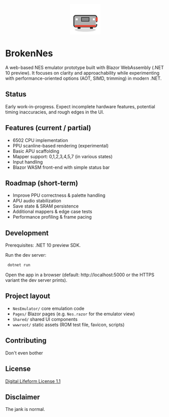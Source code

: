 <p align="center">
  <img src="wwwroot/nes-favicon.svg" width="96" height="96" alt="BrokenNes logo" />
</p>

# BrokenNes

A web-based NES emulator prototype built with Blazor WebAssembly (.NET 10 preview). It focuses on clarity and approachability while experimenting with performance-oriented options (AOT, SIMD, trimming) in modern .NET.

## Status
Early work-in-progress. Expect incomplete hardware features, potential timing inaccuracies, and rough edges in the UI.

## Features (current / partial)
- 6502 CPU implementation
- PPU scanline-based rendering (experimental)
- Basic APU scaffolding
- Mapper support: 0,1,2,3,4,5,7 (in various states)
- Input handling
- Blazor WASM front-end with simple status bar

## Roadmap (short-term)
- Improve PPU correctness & palette handling
- APU audio stabilization
- Save state & SRAM persistence
- Additional mappers & edge case tests
- Performance profiling & frame pacing

## Development
Prerequisites: .NET 10 preview SDK.

Run the dev server:
```bash
 dotnet run
```
Open the app in a browser (default: http://localhost:5000 or the HTTPS variant the dev server prints).

## Project layout
- `NesEmulator/` core emulation code
- `Pages/` Blazor pages (e.g. `Nes.razor` for the emulator view)
- `Shared/` shared UI components
- `wwwroot/` static assets (ROM test file, favicon, scripts)

## Contributing
Don't even bother

## License
[Digital Lifeform License 1.1](LICENSE.txt)

## Disclaimer
The jank is normal.
